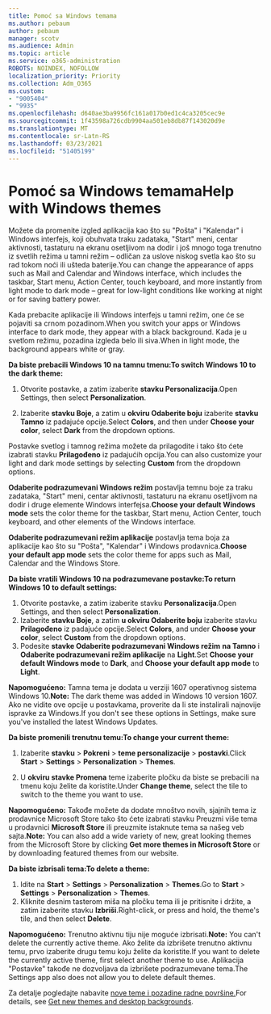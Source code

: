 ```yaml
---
title: Pomoć sa Windows temama
ms.author: pebaum
author: pebaum
manager: scotv
ms.audience: Admin
ms.topic: article
ms.service: o365-administration
ROBOTS: NOINDEX, NOFOLLOW
localization_priority: Priority
ms.collection: Adm_O365
ms.custom:
- "9005404"
- "9935"
ms.openlocfilehash: d640ae3ba9956fc161a017b0ed1c4ca3205cec9e
ms.sourcegitcommit: 1f43598a726cdb9904aa501eb8db87f143020d9e
ms.translationtype: MT
ms.contentlocale: sr-Latn-RS
ms.lasthandoff: 03/23/2021
ms.locfileid: "51405199"
---
```

# <a name="help-with-windows-themes"></a><span data-ttu-id="70ed5-102">Pomoć sa Windows temama</span><span class="sxs-lookup"><span data-stu-id="70ed5-102">Help with Windows themes</span></span>

<span data-ttu-id="70ed5-103">Možete da promenite izgled aplikacija kao što su "Pošta" i "Kalendar" i Windows interfejs, koji obuhvata traku zadataka, "Start" meni, centar aktivnosti, tastaturu na ekranu osetljivom na dodir i još mnogo toga trenutno iz svetlih režima u tamni režim – odličan za uslove niskog svetla kao što su rad tokom noći ili ušteda baterije.</span><span class="sxs-lookup"><span data-stu-id="70ed5-103">You can change the appearance of apps such as Mail and Calendar and Windows interface, which includes the taskbar, Start menu, Action Center, touch keyboard, and more instantly from light mode to dark mode – great for low-light conditions like working at night or for saving battery power.</span></span>  

<span data-ttu-id="70ed5-104">Kada prebacite aplikacije ili Windows interfejs u tamni režim, one će se pojaviti sa crnom pozadinom.</span><span class="sxs-lookup"><span data-stu-id="70ed5-104">When you switch your apps or Windows interface to dark mode, they appear with a black background.</span></span> <span data-ttu-id="70ed5-105">Kada je u svetlom režimu, pozadina izgleda belo ili siva.</span><span class="sxs-lookup"><span data-stu-id="70ed5-105">When in light mode, the background appears white or gray.</span></span>
 
<span data-ttu-id="70ed5-106">**Da biste prebacili Windows 10 na tamnu tmenu:**</span><span class="sxs-lookup"><span data-stu-id="70ed5-106">**To switch Windows 10 to the dark theme:**</span></span>

1. <span data-ttu-id="70ed5-107">Otvorite postavke, a zatim izaberite **stavku Personalizacija**.</span><span class="sxs-lookup"><span data-stu-id="70ed5-107">Open Settings, then select **Personalization**.</span></span>
  
1. <span data-ttu-id="70ed5-108">Izaberite **stavku Boje**, a zatim u **okviru Odaberite boju** izaberite **stavku Tamno** iz padajuće opcije.</span><span class="sxs-lookup"><span data-stu-id="70ed5-108">Select **Colors**, and then under **Choose your color**, select **Dark** from the dropdown options.</span></span>

<span data-ttu-id="70ed5-109">Postavke svetlog i tamnog režima možete da prilagodite i tako što ćete izabrati stavku **Prilagođeno** iz padajućih opcija.</span><span class="sxs-lookup"><span data-stu-id="70ed5-109">You can also customize your light and dark mode settings by selecting **Custom** from the dropdown options.</span></span>

<span data-ttu-id="70ed5-110">**Odaberite podrazumevani Windows režim** postavlja temnu boje za traku zadataka, "Start" meni, centar aktivnosti, tastaturu na ekranu osetljivom na dodir i druge elemente Windows interfejsa.</span><span class="sxs-lookup"><span data-stu-id="70ed5-110">**Choose your default Windows mode** sets the color theme for the taskbar, Start menu, Action Center, touch keyboard, and other elements of the Windows interface.</span></span>  

<span data-ttu-id="70ed5-111">**Odaberite podrazumevani režim aplikacije** postavlja tema boja za aplikacije kao što su "Pošta", "Kalendar" i Windows prodavnica.</span><span class="sxs-lookup"><span data-stu-id="70ed5-111">**Choose your default app mode** sets the color theme for apps such as Mail, Calendar and the Windows Store.</span></span>
 
<span data-ttu-id="70ed5-112">**Da biste vratili Windows 10 na podrazumevane postavke:**</span><span class="sxs-lookup"><span data-stu-id="70ed5-112">**To return Windows 10 to default settings:**</span></span>

1. <span data-ttu-id="70ed5-113">Otvorite postavke, a zatim izaberite stavku **Personalizacija**.</span><span class="sxs-lookup"><span data-stu-id="70ed5-113">Open Settings, and then select **Personalization**.</span></span>  
1. <span data-ttu-id="70ed5-114">Izaberite **stavku Boje**, a zatim **u okviru Odaberite boju** izaberite stavku **Prilagođeno** iz padajuće opcije.</span><span class="sxs-lookup"><span data-stu-id="70ed5-114">Select **Colors**, and under **Choose your color**, select **Custom** from the dropdown options.</span></span>  
1. <span data-ttu-id="70ed5-115">Podesite **stavke Odaberite podrazumevani Windows režim** **na Tamno** i **Odaberite podrazumevani režim aplikacije** na **Light**.</span><span class="sxs-lookup"><span data-stu-id="70ed5-115">Set **Choose your default Windows mode** to **Dark**, and **Choose your default app mode** to **Light**.</span></span>

<span data-ttu-id="70ed5-116">**Napomogućeno:** Tamna tema je dodata u verziji 1607 operativnog sistema Windows 10.</span><span class="sxs-lookup"><span data-stu-id="70ed5-116">**Note:** The dark theme was added in Windows 10 version 1607.</span></span> <span data-ttu-id="70ed5-117">Ako ne vidite ove opcije u postavkama, proverite da li ste instalirali najnovije ispravke za Windows.</span><span class="sxs-lookup"><span data-stu-id="70ed5-117">If you don't see these options in Settings, make sure you've installed the latest Windows Updates.</span></span>

<span data-ttu-id="70ed5-118">**Da biste promenili trenutnu temu:**</span><span class="sxs-lookup"><span data-stu-id="70ed5-118">**To change your current theme:**</span></span>

1. <span data-ttu-id="70ed5-119">Izaberite **stavku**  >  **Pokreni**  >  **teme personalizacije**  >  **postavki**.</span><span class="sxs-lookup"><span data-stu-id="70ed5-119">Click **Start** > **Settings** > **Personalization** > **Themes**.</span></span>  

1. <span data-ttu-id="70ed5-120">U **okviru stavke Promena** teme izaberite pločku da biste se prebacili na tmenu koju želite da koristite.</span><span class="sxs-lookup"><span data-stu-id="70ed5-120">Under **Change theme**, select the tile to switch to the theme you want to use.</span></span> 

<span data-ttu-id="70ed5-121">**Napomogućeno:** Takođe možete da dodate mnoštvo novih, sjajnih tema iz prodavnice Microsoft Store tako što ćete izabrati stavku Preuzmi više tema u prodavnici **Microsoft Store** ili preuzmite istaknute tema sa našeg veb sajta.</span><span class="sxs-lookup"><span data-stu-id="70ed5-121">**Note:** You can also add a wide variety of new, great looking themes from the Microsoft Store by clicking **Get more themes in Microsoft Store** or by downloading featured themes from our website.</span></span>

<span data-ttu-id="70ed5-122">**Da biste izbrisali tema:**</span><span class="sxs-lookup"><span data-stu-id="70ed5-122">**To delete a theme:**</span></span>

1. <span data-ttu-id="70ed5-123">Idite na **Start**  >  **Settings**  >  **Personalization**  >  **Themes**.</span><span class="sxs-lookup"><span data-stu-id="70ed5-123">Go to **Start** > **Settings** > **Personalization** > **Themes**.</span></span> 
1. <span data-ttu-id="70ed5-124">Kliknite desnim tasterom miša na pločku tema ili je pritisnite i držite, a zatim izaberite stavku **Izbriši**.</span><span class="sxs-lookup"><span data-stu-id="70ed5-124">Right-click, or press and hold, the theme's tile, and then select **Delete**.</span></span> 

<span data-ttu-id="70ed5-125">**Napomogućeno:** Trenutno aktivnu tiju nije moguće izbrisati.</span><span class="sxs-lookup"><span data-stu-id="70ed5-125">**Note:** You can't delete the currently active theme.</span></span> <span data-ttu-id="70ed5-126">Ako želite da izbrišete trenutno aktivnu temu, prvo izaberite drugu temu koju želite da koristite.</span><span class="sxs-lookup"><span data-stu-id="70ed5-126">If you want to delete the currently active theme, first select another theme to use.</span></span> <span data-ttu-id="70ed5-127">Aplikacija "Postavke" takođe ne dozvoljava da izbrišete podrazumevane tema.</span><span class="sxs-lookup"><span data-stu-id="70ed5-127">The Settings app also does not allow you to delete default themes.</span></span>

<span data-ttu-id="70ed5-128">Za detalje pogledajte nabavite [nove teme i pozadine radne površine.](https://support.microsoft.com/windows/get-new-themes-and-desktop-backgrounds-09e3e0a6-02e3-5ecd-22a1-5d048e3cb0d3)</span><span class="sxs-lookup"><span data-stu-id="70ed5-128">For details, see [Get new themes and desktop backgrounds](https://support.microsoft.com/windows/get-new-themes-and-desktop-backgrounds-09e3e0a6-02e3-5ecd-22a1-5d048e3cb0d3).</span></span>
